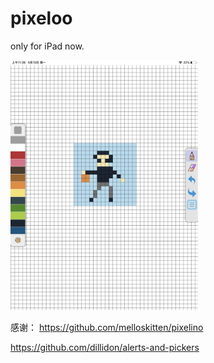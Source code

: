 # pixeloo
only for iPad now.

<img src="https://github.com/Luckeee/pixeloo/blob/master/screenshot/IMG_0053.PNG" width="300" height="400" />


感谢：
https://github.com/melloskitten/pixelino

https://github.com/dillidon/alerts-and-pickers
